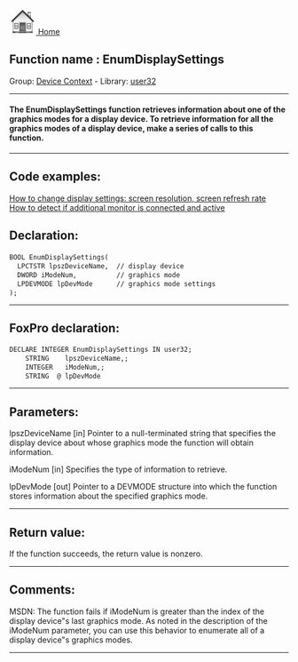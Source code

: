 [<img src="../../images/home.png"> Home ](https://github.com/VFPX/Win32API)  

## Function name : EnumDisplaySettings
Group: [Device Context](../../functions_group.md#Device_Context)  -  Library: [user32](../../libraries.md#user32)  
***  


#### The EnumDisplaySettings function retrieves information about one of the graphics modes for a display device. To retrieve information for all the graphics modes of a display device, make a series of calls to this function.
***  


## Code examples:
[How to change display settings: screen resolution, screen refresh rate](../../samples/sample_374.md)  
[How to detect if additional monitor is connected and active](../../samples/sample_542.md)  

## Declaration:
```foxpro  
BOOL EnumDisplaySettings(
  LPCTSTR lpszDeviceName,  // display device
  DWORD iModeNum,          // graphics mode
  LPDEVMODE lpDevMode      // graphics mode settings
);  
```  
***  


## FoxPro declaration:
```foxpro  
DECLARE INTEGER EnumDisplaySettings IN user32;
	STRING    lpszDeviceName,;
	INTEGER   iModeNum,;
	STRING  @ lpDevMode  
```  
***  


## Parameters:
lpszDeviceName 
[in] Pointer to a null-terminated string that specifies the display device about whose graphics mode the function will obtain information.

iModeNum 
[in] Specifies the type of information to retrieve.

lpDevMode 
[out] Pointer to a DEVMODE structure into which the function stores information about the specified graphics mode.  
***  


## Return value:
If the function succeeds, the return value is nonzero.  
***  


## Comments:
MSDN: The function fails if iModeNum is greater than the index of the display device"s last graphics mode. As noted in the description of the iModeNum parameter, you can use this behavior to enumerate all of a display device"s graphics modes.   
  
***  

